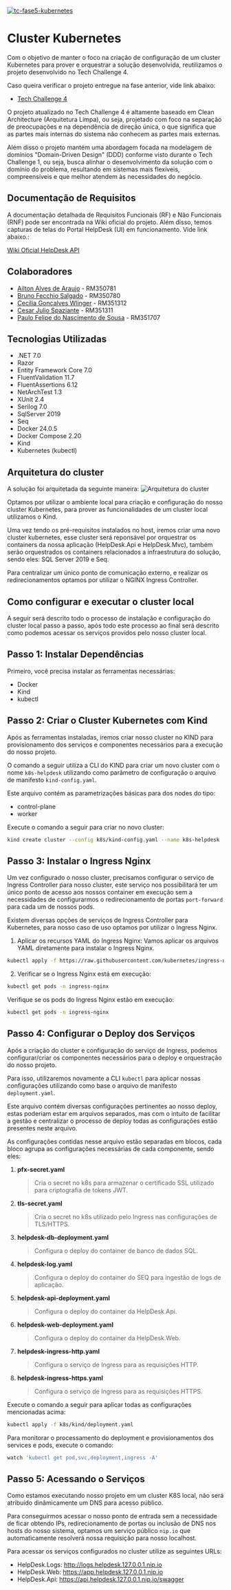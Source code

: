 [![tc-fase5-kubernetes](https://github.com/fiap-2nett/tc-fase5-kubernetes/actions/workflows/dotnet.yml/badge.svg?branch=main)](https://github.com/fiap-2nett/tc-fase5-kubernetes/actions/workflows/dotnet.yml)

# Cluster Kubernetes

Com o objetivo de manter o foco na criação de configuração de um cluster Kubernetes para prover e orquestrar a solução desenvolvida, reutilizamos o projeto desenvolvido no Tech Challenge 4.

Caso queira verificar o projeto entregue na fase anterior, vide link abaixo:

- [Tech Challenge 4](https://github.com/fiap-2nett/tc-fase4-clean-architecture)

O projeto atualizado no Tech Challenge 4 é altamente baseado em Clean Architecture (Arquitetura Limpa), ou seja,
projetado com foco na separação de preocupações e na dependência de direção única, o que significa que as partes
mais internas do sistema não conhecem as partes mais externas.

Além disso o projeto mantém uma abordagem focada na modelagem de domínios "Domain-Driven Design" (DDD) conforme visto durante o Tech Challenge 1,
ou seja, busca alinhar o desenvolvimento da solução com o domínio do problema, resultando em sistemas mais flexíveis,
compreensíveis e que melhor atendem às necessidades do negócio.

## Documentação de Requisitos

A documentação detalhada de Requisitos Funcionais (RF) e Não Funcionais (RNF) pode ser encontrada na Wiki oficial do projeto.
Além disso, temos capturas de telas do Portal HelpDesk (UI) em funcionamento.
Vide link abaixo.:

[Wiki Oficial HelpDesk API](https://github.com/fiap-2nett/tc-fase4-clean-architecture/wiki)


## Colaboradores

- [Ailton Alves de Araujo](https://www.linkedin.com/in/ailton-araujo-b4ba0520/) - RM350781
- [Bruno Fecchio Salgado](https://www.linkedin.com/in/bfecchio/) - RM350780
- [Cecília Gonçalves Wlinger](https://www.linkedin.com/in/cec%C3%ADlia-wlinger-6a5459100/) - RM351312
- [Cesar Julio Spaziante](https://www.linkedin.com/in/cesar-spaziante/) - RM351311
- [Paulo Felipe do Nascimento de Sousa](https://www.linkedin.com/in/paulo-felipe06/) - RM351707

## Tecnologias Utilizadas

- .NET 7.0
- Razor
- Entity Framework Core 7.0
- FluentValidation 11.7
- FluentAssertions 6.12
- NetArchTest 1.3
- XUnit 2.4
- Serilog 7.0
- SqlServer 2019
- Seq
- Docker 24.0.5
- Docker Compose 2.20
- Kind
- Kubernetes (kubectl)

## Arquitetura do cluster

A solução foi arquitetada da seguinte maneira:
![Arquitetura do cluster](doc/assets/img/k8s-architecture.png)

Optamos por utilizar o ambiente local para criação e configuração do nosso cluster Kubernetes, para prover as funcionalidades de um cluster
local utilizamos o Kind.

Uma vez tendo os pré-requisitos instalados no host, iremos criar uma novo cluster kubernetes, esse cluster será reponsável por orquestrar
os containers da nossa aplicação (HelpDesk.Api e HelpDesk.Mvc), também serão orquestrados os containers relacionados a infraestrutura do
solução, sendo eles: SQL Server 2019 e Seq.

Para centralizar um único ponto de comunicação externo, e realizar os redirecionamentos optamos por utilizar o NGINX Ingress Controller.

## Como configurar e executar o cluster local

A seguir será descrito todo o processo de instalação e configuração do cluster local passo a passo, após todo este processo ao final será descrito como podemos acessar os serviços providos pelo nosso cluster local.

## Passo 1: Instalar Dependências
Primeiro, você precisa instalar as ferramentas necessárias:

- Docker
- Kind
- kubectl

## Passo 2: Criar o Cluster Kubernetes com Kind

Após as ferramentas instaladas, iremos criar nosso cluster no KIND para provisionamento dos serviços e componentes necessários para a execução do nosso projeto.

O comando a seguir utiliza a CLI do KIND para criar um novo cluster com o nome `k8s-helpdesk` utilizando como parâmetro de configuração o arquivo de manifesto `kind-config.yaml`.

Este arquivo contém as parametrizações básicas para dos nodes do tipo:
- control-plane
- worker

Execute o comando a seguir para criar no novo cluster:

```bash
kind create cluster --config k8s/kind-config.yaml --name k8s-helpdesk
```

## Passo 3: Instalar o Ingress Nginx

Um vez configurado o nosso cluster, precisamos configurar o serviço de Ingress Controller para nosso cluster, este serviço nos possibilitará ter um único ponto de acesso aos nossos container em execução sem a necessidades de configurarmos o redirecionamento de portas `port-forward` para cada um de nossos pods.

Existem diversas opções de serviços de Ingress Controller para Kubernetes, para nosso caso de uso optamos por utilizar o Ingress Nginx.

1. Aplicar os recursos YAML do Ingress Nginx: Vamos aplicar os arquivos YAML diretamente para instalar o Ingress Nginx.

```bash
kubectl apply -f https://raw.githubusercontent.com/kubernetes/ingress-nginx/main/deploy/static/provider/kind/deploy.yaml
```

2. Verificar se o Ingress Nginx está em execução:

```bash
kubectl get pods -n ingress-nginx
```

Verifique se os pods do Ingress Nginx estão em execução:

```bash
kubectl get pods -n ingress-nginx
```

## Passo 4: Configurar o Deploy dos Serviços

Após a criação do cluster e configuração do serviço de Ingress, podemos configurar/criar os componentes necessários para o deploy e orquestração do nosso projeto.

Para isso, utilizaremos novamente a CLI `kubectl` para aplicar nossas configurações utilizando como base o arquivo de manifesto `deployment.yaml`.

Este arquivo contém diversas configurações pertinentes ao nosso deploy, estas poderiam estar em arquivos separados, mas com o intuito de facilitar a gestão e centralizar o processo de deploy todas as configurações estão presentes neste arquivo.

As configurações contidas nesse arquivo estão separadas em blocos, cada bloco agrupa as configurações necessárias de cada componente, sendo eles:

1. **pfx-secret.yaml**
    > Cria o secret no k8s para armazenar o certificado SSL utilizado para criptografia de tokens JWT.
2. **tls-secret.yaml**
    > Cria o secret no k8s utilizado pelo Ingress nas configurações de TLS/HTTPS.
3. **helpdesk-db-deployment.yaml**
    > Configura o deploy do container de banco de dados SQL.
4. **helpdesk-log.yaml**
    > Configura o deploy do container do SEQ para ingestão de logs de aplicação.
5. **helpdesk-api-deployment.yaml**
    > Configura o deploy do container da HelpDesk.Api.
6. **helpdesk-web-deployment.yaml**
    > Configura o deploy do container da HelpDesk.Web.
7. **helpdesk-ingress-http.yaml**
    > Configura o serviço de Ingress para as requisições HTTP.
8. **helpdesk-ingress-https.yaml**
    > Configura o serviço de Ingress para as requisições HTTPS.

Execute o comando a seguir para aplicar todas as configurações mencionadas acima:

```bash
kubectl apply -f k8s/kind/deployment.yaml
```

Para monitorar o processamento do deployment e provisionamentos dos services e pods, execute o comando:

```bash
watch 'kubectl get pod,svc,deployment,ingress -A'
```

## Passo 5: Acessando o Serviços

Como estamos executando nosso projeto em um cluster K8S local, não será atribuído dinâmicamente um DNS para acesso público.

Para conseguirmos acessar o nosso ponto de entrada sem a necessidade de ficar obtendo IPs, redirecionamento de portas ou inclusão de DNS nos hosts do nosso sistema, optamos um serviço público `nip.io` que automaticamente resolverá nossa requisição para nosso localhost.

Para acessar os serviços configurados no cluster utilize as seguintes URLs:

- HelpDesk.Logs: http://logs.helpdesk.127.0.0.1.nip.io
- HelpDesk.Web: https://app.helpdesk.127.0.0.1.nip.io
- HelpDesk.Api: https://api.helpdesk.127.0.0.1.nip.io/swagger
